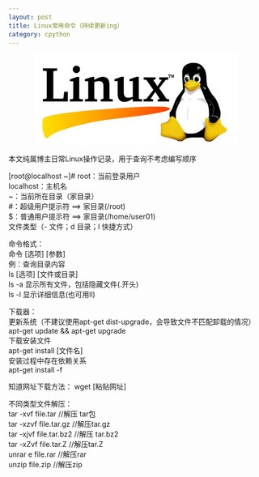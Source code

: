 ```yaml
---
layout: post
title: Linux常用命令（持续更新ing）
category: cpython
---
```

<div align="center">
<img width="400" height="180" src="https://raw.githubusercontent.com/carrylaw/IMG/master/img_py/jp10.jpg" />
</div>

本文纯属博主日常Linux操作记录，用于查询不考虑编写顺序

\[root@localhost ~\]\#
root：当前登录用户   
localhost：主机名   
~：当前所在目录（家目录）   
\#：超级用户提示符 ==> 家目录(/root)   
$：普通用户提示符 ==> 家目录(/home/user01)   
文件类型（- 文件；d 目录；l 快捷方式）

命令格式：      
命令 [选项] [参数]      
例：查询目录内容    
ls [选项] [文件或目录]    
ls -a 显示所有文件，包括隐藏文件(.开头)      
ls -l 显示详细信息(也可用ll)  

下载器：     
更新系统（不建议使用apt-get dist-upgrade，会导致文件不匹配卸载的情况）     
apt-get update && apt-get upgrade         
下载安装文件        
apt-get install [文件名]             
安装过程中存在依赖关系            
apt-get install -f    

知道网址下载方法：
wget [粘贴网址]   

不同类型文件解压：       
tar -xvf file.tar //解压 tar包        
tar -xzvf file.tar.gz //解压tar.gz       
tar -xjvf file.tar.bz2   //解压 tar.bz2        
tar -xZvf file.tar.Z   //解压tar.Z       
unrar e file.rar //解压rar       
unzip file.zip //解压zip              







   
